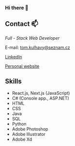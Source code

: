 ### Hi there 👋

<!--
**TomasKulhavy/TomasKulhavy** is a ✨ _special_ ✨ repository because its `README.md` (this file) appears on your GitHub profile.

Here are some ideas to get you started:

- 🔭 I’m currently working on ...
- 🌱 I’m currently learning ...
- 👯 I’m looking to collaborate on ...
- 🤔 I’m looking for help with ...
- 💬 Ask me about ...
- 📫 How to reach me: ...
- 😄 Pronouns: ...
- ⚡ Fun fact: ...
-->

## Contact 📫
*Full - Stack Web Developer*

E-mail: tom.kulhavy@seznam.cz

[LinkedIn](https://www.linkedin.com/in/tomaskulhavy-web/)

[Personal website](https://tomas-kulhavy.cz/)

## Skills

 - React.js, Next.js (JavaScript)
 - C# (Console app., ASP.NET)
 - HTML
 - CSS
 - Java
 - SQL
 - Python
 - Adobe Photoshop
 - Adobe Illustrator
 - Adobe Xd
